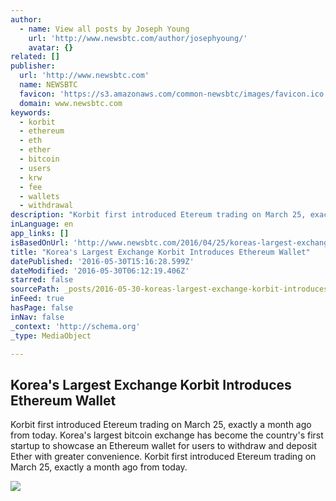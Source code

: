 ```yaml
---
author:
  - name: View all posts by Joseph Young
    url: 'http://www.newsbtc.com/author/josephyoung/'
    avatar: {}
related: []
publisher:
  url: 'http://www.newsbtc.com'
  name: NEWSBTC
  favicon: 'https://s3.amazonaws.com/common-newsbtc/images/favicon.ico'
  domain: www.newsbtc.com
keywords:
  - korbit
  - ethereum
  - eth
  - ether
  - bitcoin
  - users
  - krw
  - fee
  - wallets
  - withdrawal
description: "Korbit first introduced Etereum trading on March 25, exactly a month ago from today. Korea's largest bitcoin exchange has become the country's first startup to showcase an Ethereum wallet for users to withdraw and deposit Ether with greater convenience. Korbit first introduced Etereum trading on March 25, exactly a month ago from today."
inLanguage: en
app_links: []
isBasedOnUrl: 'http://www.newsbtc.com/2016/04/25/koreas-largest-exchange-korbit-introduces-ethereum-wallet/'
title: "Korea's Largest Exchange Korbit Introduces Ethereum Wallet"
datePublished: '2016-05-30T15:16:28.599Z'
dateModified: '2016-05-30T06:12:19.406Z'
starred: false
sourcePath: _posts/2016-05-30-koreas-largest-exchange-korbit-introduces-ethereum-wallet.md
inFeed: true
hasPage: false
inNav: false
_context: 'http://schema.org'
_type: MediaObject

---
```

<article style=""><h1>Korea's Largest Exchange Korbit Introduces Ethereum Wallet</h1><p>Korbit first introduced Etereum trading on March 25, exactly a month ago from today. Korea's largest bitcoin exchange has become the country's first startup to showcase an Ethereum wallet for users to withdraw and deposit Ether with greater convenience. Korbit first introduced Etereum trading on March 25, exactly a month ago from today.</p><img src="http://s3.amazonaws.com/main-newsbtc-images/2016/04/25144728/687474703a2f2f692e696d6775722e636f6d2f344f686877776f2e6a7067.jpeg" /></article>